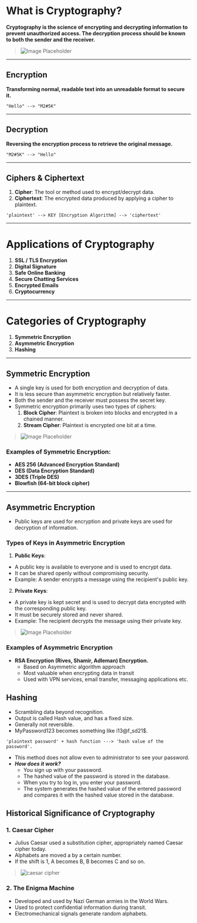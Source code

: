 # What is Cryptography?

**Cryptography is the science of encrypting and decrypting information to prevent unauthorized access. The decryption process should be known to both the sender and the receiver.**

> ![Image Placeholder](image1.png)

---

## Encryption 

**Transforming normal, readable text into an unreadable format to secure it.**

```
"Hello" --> "M2#5K"
```

---

## Decryption 

**Reversing the encryption process to retrieve the original message.**

```
"M2#5K" --> "Hello"
```

---

## Ciphers & Ciphertext

1. **Cipher**: The tool or method used to encrypt/decrypt data.  
2. **Ciphertext**: The encrypted data produced by applying a cipher to plaintext.  

```
'plaintext' --> KEY [Encryption Algorithm] --> 'ciphertext'
```

---

# Applications of Cryptography

1. **SSL / TLS Encryption**  
2. **Digital Signature**  
3. **Safe Online Banking**  
4. **Secure Chatting Services**  
5. **Encrypted Emails**  
6. **Cryptocurrency**  

---

# Categories of Cryptography

1. **Symmetric Encryption**  
2. **Asymmetric Encryption**  
3. **Hashing**  

---

## Symmetric Encryption

- A single key is used for both encryption and decryption of data.
- It is less secure than asymmetric encryption but relatively faster.
- Both the sender and the receiver must possess the secret key.
- Symmetric encryption primarily uses two types of ciphers:
  1. **Block Cipher**: Plaintext is broken into blocks and encrypted in a chained manner.
  2. **Stream Cipher**: Plaintext is encrypted one bit at a time.

> ![Image Placeholder](image2.png)

### Examples of Symmetric Encryption:
- **AES 256 (Advanced Encryption Standard)**  
- **DES (Data Encryption Standard)**  
- **3DES (Triple DES)**  
- **Blowfish (64-bit block cipher)**  

---

## Asymmetric Encryption
- Public keys are used for encryption and private keys are used for decryption of information.
### Types of Keys in Asymmetric Encryption

1. **Public Keys**:
  - A public key is available to everyone and is used to encrypt data.
  - It can be shared openly without compromising security.
  - Example: A sender encrypts a message using the recipient's public key.

2. **Private Keys**:
  - A private key is kept secret and is used to decrypt data encrypted with the corresponding public key.
  - It must be securely stored and never shared.
  - Example: The recipient decrypts the message using their private key.

> ![Image Placeholder](image3.png)

### Examples of Asymmetric Encryption
- **RSA Encryption (Rives, Shamir, Adleman) Encryption.**
  - Based on Asymmetric algorithm approach
  - Most valuable when encrypting data in transit 
  - Used with VPN services, email transfer, messaging applications etc.

## Hashing
  - Scrambling data beyond recognition.
  - Output is called Hash value, and has a fixed size. 
  - Generally not reversible. 
  - MyPassword123 becomes something like i13@f_sd21$.

  ``'plaintext password' + hash function ---> 'hash value of the password'.``
  - This method does not allow even to administrator to see your password.
- ***How does it work?***
  - You sign up with your password.
  - The hashed value of the password is stored in the database.
  - When you try to log in, you enter your password.
  - The system generates the hashed value of the entered password and compares it with the hashed value stored in the database.

## Historical Significance of Cryptography
### 1. Caesar Cipher
  - Julius Caesar used a substitution cipher, appropriately named Caesar cipher today.
  - Alphabets are moved a by a certain number.
  - If the shift is 1, A becomes B, B becomes C and so on. 
> ![caesar cipher](image4.png)

### 2. The Enigma Machine
  - Developed and used by Nazi German armies in the World Wars.
  - Used to protect confidential information during transit.
  - Electromechanical signals generate random alphabets.

